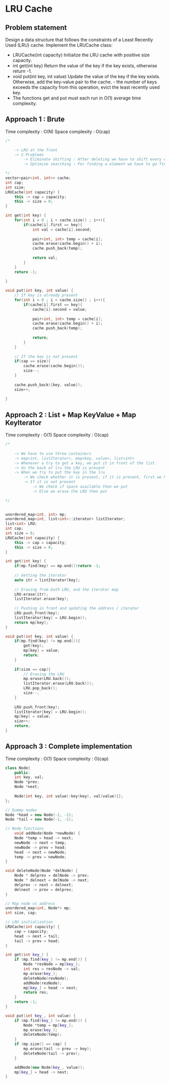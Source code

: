 # LRU Cache

## Problem statement

Design a data structure that follows the constraints of a Least Recently Used (LRU) cache. Implement the LRUCache class:
- LRUCache(int capacity) Initialize the LRU cache with positive size capacity.
- int get(int key) Return the value of the key if the key exists, otherwise return -1.
- void put(int key, int value) Update the value of the key if the key exists. Otherwise, add the key-value pair to the cache. - the number of keys exceeds the capacity from this operation, evict the least recently used key.
- The functions get and put must each run in O(1) average time complexity.

## Approach 1 : Brute

Time complexity : O(N) 
Space complexity : O(cap)

```cpp
/* 

    -> LRU at the front
    -> 2 Problems
        -> Eliminate shifting : After deleting we have to shift every elements - Fix : DLL (Changing the previous pointer while standing on any node for changing next pointer)
        -> Optimize searching : For finding a element we have to go find the element by iterating - Fix : Map<int, address/itr>

*/
vector<pair<int, int>> cache;
int cap;
int size;
LRUCache(int capacity) {
    this -> cap = capacity;
    this -> size = 0;
}

int get(int key) {
    for(int i = 0 ; i < cache.size() ; i++){
        if(cache[i].first == key){
            int val = cache[i].second;
            
            pair<int, int> temp = cache[i];
            cache.erase(cache.begin() + i);
            cache.push_back(temp);
            
            return val;
        }
    }
    return -1;
    
}

void put(int key, int value) {
    // If key is already present
    for(int i = 0 ; i < cache.size() ; i++){
        if(cache[i].first == key){
            cache[i].second = value;
            
            pair<int, int> temp = cache[i];
            cache.erase(cache.begin() + i);
            cache.push_back(temp);
            
            return;
        }
    }
    
    // If the key is not present
    if(cap == size){
        cache.erase(cache.begin());
        size--;
    }
            
    cache.push_back({key, value});
    size++;
    
}
```

## Approach 2 : List + Map KeyValue + Map KeyIterator

Time complexity : O(1) 
Space complexity : O(cap)

```cpp
/*
    
    -> We have to use three containers
    -> map<int, listIterator>, map<key, value>, list<int>
    -> Whenever a try to get a key, we put it in front of the list
    -> On the back of lru the LRU is present
    -> When we try to put the key in the lru
        -> We check whether it is present, if it is present, first we hit the get() then we update it
        -> If it is not present
            -> We check if space available then we put
            -> Else we erase the LRU then put
            
*/


unordered_map<int, int> mp;
unordered_map<int, list<int>::iterator> listIterator;
list<int> LRU;
int cap;
int size = 0;
LRUCache(int capacity) {
    this -> cap = capacity;
    this -> size = 0;
}

int get(int key) {
    if(mp.find(key) == mp.end())return -1;
    
    // Getting the iterator
    auto itr = listIterator[key];
    
    // Erasing from both LRU, and the iterator map
    LRU.erase(itr);
    listIterator.erase(key);
    
    // Pushing in front and updating the address / iterator
    LRU.push_front(key);
    listIterator[key] = LRU.begin();
    return mp[key];
}

void put(int key, int value) {
    if(mp.find(key) != mp.end()){
        get(key);
        mp[key] = value;
        return;
    }
    
    if(size == cap){
        // Erasing the LRU 
        mp.erase(LRU.back());
        listIterator.erase(LRU.back());
        LRU.pop_back();
        size--;
    }
    
    LRU.push_front(key);
    listIterator[key] = LRU.begin();
    mp[key] = value;
    size++;
    return;
}
```

## Approach 3 : Complete implementation

Time complexity : O(1) 
Space complexity : O(cap)

```cpp
class Node{
    public: 
    int key, val;
    Node *prev;
    Node *next;
    
    Node(int key, int value):key(key), val(value){};
};

// Dummy nodes
Node *head = new Node(-1, -1);
Node *tail = new Node(-1, -1);

// Node functions
    void addNode(Node *newNode) {
    Node *temp = head -> next;
    newNode -> next = temp;
    newNode -> prev = head;
    head -> next = newNode;
    temp -> prev = newNode;
}

void deleteNode(Node *delNode) {
    Node * delprev = delNode -> prev;
    Node * delnext = delNode -> next;
    delprev -> next = delnext;
    delnext -> prev = delprev;
}

// Map node vs address
unordered_map<int, Node*> mp;
int size, cap;

// LRU initialization
LRUCache(int capacity) {
    cap = capacity;
    head -> next = tail;
    tail -> prev = head;
}

int get(int key_) {
    if (mp.find(key_) != mp.end()) {
        Node *resNode = mp[key_];
        int res = resNode -> val;
        mp.erase(key_);
        deleteNode(resNode);
        addNode(resNode);
        mp[key_] = head -> next;
        return res;
    }
    return -1;
}

void put(int key_, int value) {
    if (mp.find(key_) != mp.end()) {
        Node *temp = mp[key_];
        mp.erase(key_);
        deleteNode(temp);
    }
    if (mp.size() == cap) {
        mp.erase(tail -> prev -> key);
        deleteNode(tail -> prev);
    }

    addNode(new Node(key_, value));
    mp[key_] = head -> next;
}
```